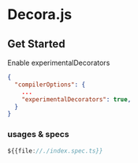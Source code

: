 # Decora.js

## Get Started

Enable experimentalDecorators

```json
{
  "compilerOptions": {
    ...
    "experimentalDecorators": true,
  }
}

```

### usages & specs

```ts
${{file://./index.spec.ts}}
```